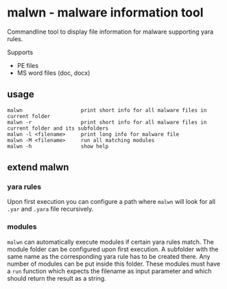 # malwn - malware information tool

Commandline tool to display file information for malware supporting yara rules.

Supports
- PE files
- MS word files (doc, docx)

## usage

    malwn                   print short info for all malware files in current folder
    malwn -r                print short info for all malware files in current folder and its subfolders
    malwn -l <filename>     print long info for malware file
    malwn -M <filename>     run all matching modules
    malwn -h                show help

## extend malwn

### yara rules

Upon first execution you can configure a path where `malwn` will look for all
`.yar` and `.yara` file recursively.

### modules

`malwn` can automatically execute modules if certain yara rules match.
The module folder can be configured upon first execution.
A subfolder with the same name as the corresponding yara rule has to be created there.
Any number of modules can be put inside this folder.
These modules must have a `run` function which expects the filename as input parameter and which should return the result as a string.

